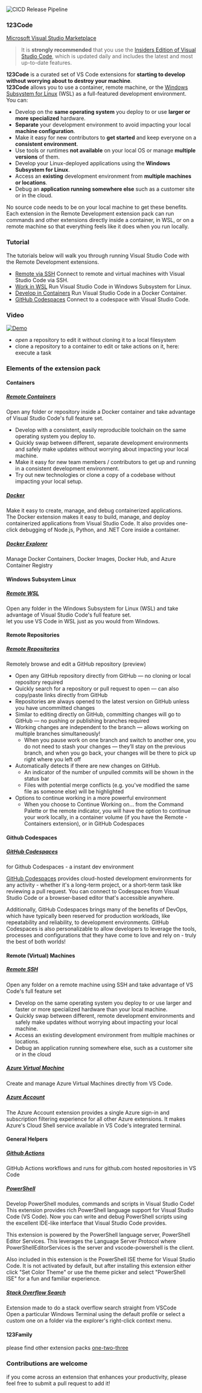 ![CICD Release Pipeline](https://github.com/the-cognitiveservices-ninja/123Code/actions/workflows/main.yml/badge.svg)

### 123Code

[Microsoft Visual Studio Marketplace](https://marketplace.visualstudio.com/items?itemName=holgerimbery.123code)  

> It is **strongly recommended** that you use the [Insiders Edition of Visual Studio Code](https://code.visualstudio.com/insiders/), which is updated daily and includes the latest and most up-to-date features.  

**123Code** is a curated set of VS Code extensions for **starting to develop without worrying about to destroy your machine**.  
**123Code** allows you to use a container, remote machine, or the [Windows Subsystem for Linux](https://docs.microsoft.com/windows/wsl) (WSL) as a full-featured development environment. You can:

* Develop on the **same operating system** you deploy to or use **larger or more specialized** hardware.
* **Separate** your development environment to avoid impacting your local **machine configuration**.
* Make it easy for new contributors to **get started** and keep everyone on a **consistent environment**.
* Use tools or runtimes **not available** on your local OS or manage **multiple versions** of them.
* Develop your Linux-deployed applications using the **Windows Subsystem for Linux**.
* Access an **existing** development environment from **multiple machines or locations**.
* Debug an **application running somewhere else** such as a customer site or in the cloud.

No source code needs to be on your local machine to get these benefits. Each extension in the Remote Development extension pack can run commands and other extensions directly inside a container, in WSL, or on a remote machine so that everything feels like it does when you run locally.

### Tutorial

The tutorials below will walk you through running Visual Studio Code with the Remote Development extensions.

* [Remote via SSH](https://code.visualstudio.com/docs/remote/ssh-tutorial)
  Connect to remote and virtual machines with Visual Studio Code via SSH.
* [Work in WSL](https://code.visualstudio.com/docs/remote/wsl-tutorial)
  Run Visual Studio Code in Windows Subsystem for Linux.
* [Develop in Containers](https://code.visualstudio.com/docs/remote/containers-tutorial)
  Run Visual Studio Code in a Docker Container.
* [GitHub Codespaces](https://docs.github.com/github/developing-online-with-codespaces/using-codespaces-in-visual-studio-code)
  Connect to a codespace with Visual Studio Code.

### Video

[![Demo](https://j.gifs.com/MZ9ElB.gif)](https://www.youtube.com/watch?v=8CSLgsIS_2k)  

* *open* a repository to edit it without cloning it to a local filesystem
* clone a repository to a container to edit or take actions on it, here: execute a task  

### Elements of the extension pack

#### Containers

##### [Remote Containers](https://marketplace.visualstudio.com/items?itemName=ms-vscode-remote.remote-containers)

Open any folder or repository inside a Docker container and take advantage of Visual Studio Code's full feature set. <br>

* Develop with a consistent, easily reproducible toolchain on the same operating system you deploy to.
* Quickly swap between different, separate development environments and safely make updates without worrying about impacting your local machine.
* Make it easy for new team members / contributors to get up and running in a consistent development environment.
* Try out new technologies or clone a copy of a codebase without impacting your local setup.

##### [Docker](https://marketplace.visualstudio.com/items?itemName=ms-azuretools.vscode-docker)

Make it easy to create, manage, and debug containerized applications.
<br>
The Docker extension makes it easy to build, manage, and deploy containerized applications from Visual Studio Code. It also provides one-click debugging of Node.js, Python, and .NET Core inside a container.

##### [Docker Explorer](https://marketplace.visualstudio.com/items?itemName=formulahendry.docker-explorer)

Manage Docker Containers, Docker Images, Docker Hub, and Azure Container Registry

#### Windows Subsystem Linux

##### [Remote WSL](https://marketplace.visualstudio.com/items?itemName=ms-vscode-remote.remote-wsl)

Open any folder in the Windows Subsystem for Linux (WSL) and take advantage of Visual Studio Code's full feature set.
<br>
let you use VS Code in WSL just as you would from Windows.

#### Remote Repositories

##### [Remote Repositories](https://marketplace.visualstudio.com/items?itemName=GitHub.remotehub-insiders)  

Remotely browse and edit a GitHub repository (preview)
<br>

* Open any GitHub repository directly from GitHub — no cloning or local repository required
* Quickly search for a repository or pull request to open — can also copy/paste links directly from GitHub
* Repositories are always opened to the latest version on GitHub unless you have uncommitted changes
* Similar to editing directly on GitHub, committing changes will go to GitHub — no pushing or publishing branches required
* Working changes are independent to the branch — allows working on multiple branches simultaneously!
  * When you pause work on one branch and switch to another one, you do not need to stash your changes — they’ll stay on the previous branch, and when you go back, your changes will be there to pick up right where you left off
* Automatically detects if there are new changes on GitHub.
  * An indicator of the number of unpulled commits will be shown in the status bar
  * Files with potential merge conflicts (e.g. you've modified the same file as someone else) will be highlighted
* Options to continue working in a more powerful environment
  * When you choose to Continue Working on... from the Command Palette or the remote indicator, you will have the option to continue your work locally, in a container volume (if you have the Remote - Containers extension), or in GitHub Codespaces

#### Github Codespaces

##### [GitHub Codespaces](https://marketplace.visualstudio.com/items?itemName=GitHub.codespaces)

for Github Codespaces - a instant dev environment  

[GitHub Codespaces](https://github.com/features/codespaces) provides cloud-hosted development environments for any activity - whether it's a long-term project, or a short-term task like reviewing a pull request. You can connect to Codespaces from Visual Studio Code or a browser-based editor that's accessible anywhere.

Additionally, GitHub Codespaces brings many of the benefits of DevOps, which have typically been reserved for production workloads, like repeatability and reliability, to development environments. GitHub Codespaces is also personalizable to allow developers to leverage the tools, processes and configurations that they have come to love and rely on - truly the best of both worlds!

#### Remote (Virtual) Machines

##### [Remote SSH](https://marketplace.visualstudio.com/items?itemName=ms-vscode-remote.remote-ssh)

Open any folder on a remote machine using SSH and take advantage of VS Code's full feature set
<br>

* Develop on the same operating system you deploy to or use larger and faster or more specialized hardware than your local machine.
* Quickly swap between different, remote development environments and safely make updates without worrying about impacting your local machine.
* Access an existing development environment from multiple machines or locations.
* Debug an application running somewhere else, such as a customer site or in the cloud

##### [Azure Virtual Machine](https://marketplace.visualstudio.com/items?itemName=ms-azuretools.vscode-azurevirtualmachines)

Create and manage Azure Virtual Machines directly from VS Code.

##### [Azure Account](https://marketplace.visualstudio.com/items?itemName=ms-vscode.azure-account)

The Azure Account extension provides a single Azure sign-in and subscription filtering experience for all other Azure extensions. It makes Azure's Cloud Shell service available in VS Code's integrated terminal.

#### General Helpers

##### [Github Actions](https://marketplace.visualstudio.com/items?itemName=cschleiden.vscode-github-actions)

GitHub Actions workflows and runs for github.com hosted repositories in VS Code

##### [PowerShell](https://marketplace.visualstudio.com/items?itemName=ms-vscode.PowerShell)

Develop PowerShell modules, commands and scripts in Visual Studio Code!
<br>
This extension provides rich PowerShell language support for Visual Studio Code (VS Code). Now you can write and debug PowerShell scripts using the excellent IDE-like interface that Visual Studio Code provides.

This extension is powered by the PowerShell language server, PowerShell Editor Services. This leverages the Language Server Protocol where PowerShellEditorServices is the server and vscode-powershell is the client.

Also included in this extension is the PowerShell ISE theme for Visual Studio Code. It is not activated by default, but after installing this extension either click "Set Color Theme" or use the theme picker and select "PowerShell ISE" for a fun and familiar experience.

##### [Stack Overflow Search](https://marketplace.visualstudio.com/items?itemName=gcrev93.StackSearchExt)  

Extension made to do a stack overflow search straight from VSCode
<br>
Open a particular Windows Terminal using the default profile or select a custom one on a folder via the explorer's right-click context menu.

#### 123Family

please find other extension packs [one-two-three](https://marketplace.visualstudio.com/publishers/holgerimbery)

### Contributions are welcome

if you come across an extension that enhances your productivity, please feel free to submit a pull request to add it!
